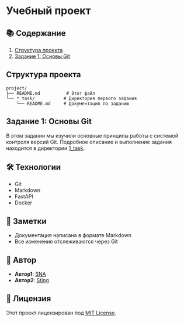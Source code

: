 # Учебный проект

## 📚 Содержание

1. [Структура проекта](#структура-проекта)
2. [Задание 1: Основы Git](#задание-1-основы-git)

## Структура проекта

```
project/
├── README.md          # Этот файл
└── *_task/           # Директория первого задания
    └── README.md     # Документация по заданию
```

## Задание 1: Основы Git

В этом задании мы изучили основные принципы работы с системой контроля версий Git. Подробное описание и выполнение задания находится в директории [1_task](./1_task).

## 🛠 Технологии

- Git
- Markdown
- FastAPI
- Docker

## 📝 Заметки

- Документация написана в формате Markdown
- Все изменения отслеживаются через Git

## 👤 Автор

- **Автор1**: [SNA](https://github.com/SNA)
- **Автор2**: [Sting](https://github.com/1Sting!)

## 📄 Лицензия

Этот проект лицензирован под [MIT License](LICENSE).